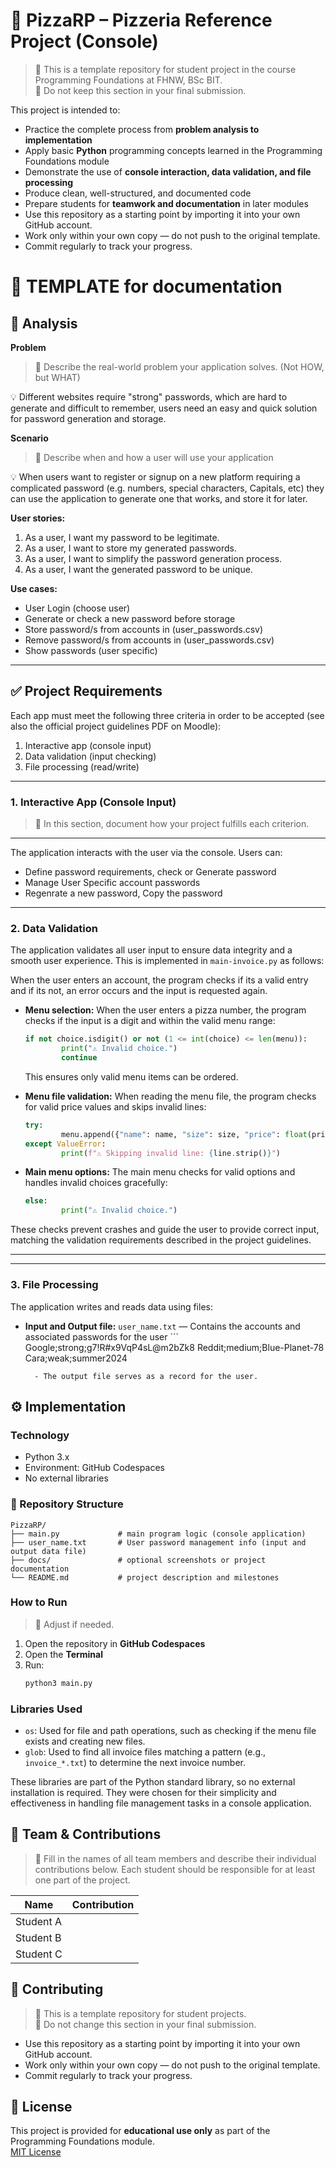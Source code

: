 # 🍕 PizzaRP – Pizzeria Reference Project (Console)

> 🚧 This is a template repository for student project in the course Programming Foundations at FHNW, BSc BIT.  
> 🚧 Do not keep this section in your final submission.

This project is intended to:

- Practice the complete process from **problem analysis to implementation**
- Apply basic **Python** programming concepts learned in the Programming Foundations module
- Demonstrate the use of **console interaction, data validation, and file processing**
- Produce clean, well-structured, and documented code
- Prepare students for **teamwork and documentation** in later modules
- Use this repository as a starting point by importing it into your own GitHub account.  
- Work only within your own copy — do not push to the original template.  
- Commit regularly to track your progress.

# 🍕 TEMPLATE for documentation

## 📝 Analysis

**Problem**
> 🚧 Describe the real-world problem your application solves. (Not HOW, but WHAT)

💡 Different websites require "strong" passwords, which are hard to generate and difficult to remember, 
users need an easy and quick solution for password generation and storage.

**Scenario**
> 🚧 Describe when and how a user will use your application

💡 When users want to register or signup on a new platform requiring a complicated password 
(e.g. numbers, special characters, Capitals, etc) they can use the application to generate one that works, 
and store it for later.

**User stories:**
1. As a user, I want my password to be legitimate.
2. As a user, I want to store my generated passwords.
3. As a user, I want to simplify the password generation process.
4. As a user, I want the generated password to be unique.

**Use cases:**
- User Login (choose user)
- Generate or check a new password before storage
- Store password/s from accounts in (user_passwords.csv)
- Remove password/s from accounts in (user_passwords.csv)
- Show passwords (user specific)

---

## ✅ Project Requirements

Each app must meet the following three criteria in order to be accepted (see also the official project guidelines PDF on Moodle):

1. Interactive app (console input)
2. Data validation (input checking)
3. File processing (read/write)

---

### 1. Interactive App (Console Input)

> 🚧 In this section, document how your project fulfills each criterion.  
---
The application interacts with the user via the console. Users can:
- Define password requirements, check or Generate password
- Manage User Specific account passwords
- Regenrate a new password, Copy the password

---


### 2. Data Validation

The application validates all user input to ensure data integrity and a smooth user experience. This is implemented in `main-invoice.py` as follows:

When the user enters an account, the program checks if its a valid entry and if its not, an error occurs and the input is requested again.

- **Menu selection:** When the user enters a pizza number, the program checks if the input is a digit and within the valid menu range:
	```python
	if not choice.isdigit() or not (1 <= int(choice) <= len(menu)):
			print("⚠️ Invalid choice.")
			continue
	```
	This ensures only valid menu items can be ordered.

- **Menu file validation:** When reading the menu file, the program checks for valid price values and skips invalid lines:
	```python
	try:
			menu.append({"name": name, "size": size, "price": float(price)})
	except ValueError:
			print(f"⚠️ Skipping invalid line: {line.strip()}")
	```

- **Main menu options:** The main menu checks for valid options and handles invalid choices gracefully:
	```python
	else:
			print("⚠️ Invalid choice.")
	```

These checks prevent crashes and guide the user to provide correct input, matching the validation requirements described in the project guidelines.

---

---


### 3. File Processing

The application writes and reads data using files:

- **Input and Output file:** `user_name.txt` — Contains the accounts and associated passwords for the user
		```
		Google;strong;g7!R#x9VqP4sL@m2bZk8
  		Reddit;medium;Blue-Planet-78
  		Cara;weak;summer2024
		
		- The output file serves as a record for the user.
  
## ⚙️ Implementation

### Technology
- Python 3.x
- Environment: GitHub Codespaces
- No external libraries

### 📂 Repository Structure
```text
PizzaRP/
├── main.py             # main program logic (console application)
├── user_name.txt       # User password management info (input and output data file)
├── docs/               # optional screenshots or project documentation
└── README.md           # project description and milestones
```

### How to Run
> 🚧 Adjust if needed.
1. Open the repository in **GitHub Codespaces**
2. Open the **Terminal**
3. Run:
	```bash
	python3 main.py
	```

### Libraries Used

- `os`: Used for file and path operations, such as checking if the menu file exists and creating new files.
- `glob`: Used to find all invoice files matching a pattern (e.g., `invoice_*.txt`) to determine the next invoice number.

These libraries are part of the Python standard library, so no external installation is required. They were chosen for their simplicity and effectiveness in handling file management tasks in a console application.


## 👥 Team & Contributions

> 🚧 Fill in the names of all team members and describe their individual contributions below. Each student should be responsible for at least one part of the project.

| Name       | Contribution                                 |
|------------|----------------------------------------------|
| Student A  |                                              |
| Student B  |                                              |
| Student C  |                                              |


## 🤝 Contributing

> 🚧 This is a template repository for student projects.  
> 🚧 Do not change this section in your final submission.

- Use this repository as a starting point by importing it into your own GitHub account.  
- Work only within your own copy — do not push to the original template.  
- Commit regularly to track your progress.

## 📝 License

This project is provided for **educational use only** as part of the Programming Foundations module.  
[MIT License](LICENSE)
